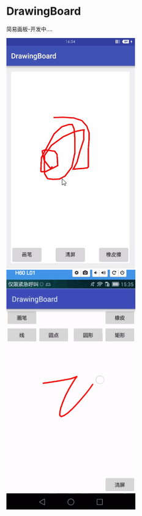 # DrawingBoard
简易画板-开发中....

![Image](https://raw.githubusercontent.com/msilemsile/DrawingBoard/master/example1.gif)  
![Image](https://raw.githubusercontent.com/msilemsile/DrawingBoard/master/Untitled.gif) 

